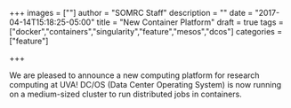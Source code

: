 +++
images = [""]
author = "SOMRC Staff"
description = ""
date = "2017-04-14T15:18:25-05:00"
title = "New Container Platform"
draft = true
tags = ["docker","containers","singularity","feature","mesos","dcos"]
categories = ["feature"]

+++

We are pleased to announce a new computing platform for research computing at UVA! DC/OS (Data Center Operating System)
is now running on a medium-sized cluster to run distributed jobs in containers. 
